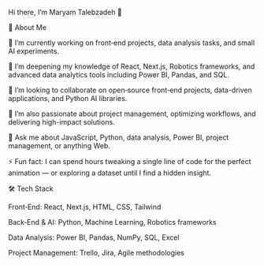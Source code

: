 Hi there, I’m Maryam Talebzadeh 👋

🌟 About Me

🔭 I’m currently working on front‑end projects, data analysis tasks, and small AI experiments.

🌱 I’m deepening my knowledge of React, Next.js, Robotics frameworks, and advanced data analytics tools including Power BI, Pandas, and SQL.

👯 I’m looking to collaborate on open‑source front‑end projects, data-driven applications, and Python AI libraries.

💼 I’m also passionate about project management, optimizing workflows, and delivering high-impact solutions.

💬 Ask me about JavaScript, Python, data analysis, Power BI, project management, or anything Web.

⚡ Fun fact: I can spend hours tweaking a single line of code for the perfect animation — or exploring a dataset until I find a hidden insight.

🛠️ Tech Stack

Front‑End: React, Next.js, HTML, CSS, Tailwind

Back‑End & AI: Python, Machine Learning, Robotics frameworks

Data Analysis: Power BI, Pandas, NumPy, SQL, Excel

Project Management: Trello, Jira, Agile methodologies
